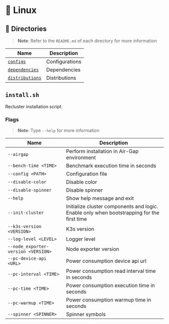 # :penguin: Linux

## :file_folder: Directories

> **Note**: Refer to the `README.md` of each directory for more information

| **Name**                           | **Description** |
| ---------------------------------- | --------------- |
| [`configs`](./configs)             | Configurations  |
| [`dependencies`](./dependencies)   | Dependencies    |
| [`distributions`](./distributions) | Distributions   |

## `install.sh`

Recluster installation script.

### Flags

> **Note**: Type `--help` for more information

| **Name**                            | **Description**                                                                            |
| ----------------------------------- | ------------------------------------------------------------------------------------------ |
| `--airgap`                          | Perform installation in Air-Gap environment                                                |
| `--bench-time <TIME>`               | Benchmark execution time in seconds                                                        |
| `--config <PATH>`                   | Configuration file                                                                         |
| `--disable-color`                   | Disable color                                                                              |
| `--disable-spinner`                 | Disable spinner                                                                            |
| `--help`                            | Show help message and exit                                                                 |
| `--init-cluster`                    | Initialize cluster components and logic. Enable only when bootstrapping for the first time |
| `--k3s-version <VERSION>`           | K3s version                                                                                |
| `--log-level <LEVEL>`               | Logger level                                                                               |
| `--node_exporter-version <VERSION>` | Node exporter version                                                                      |
| `--pc-device-api <URL>`             | Power consumption device api url                                                           |
| `--pc-interval <TIME>`              | Power consumption read interval time in seconds                                            |
| `--pc-time <TIME>`                  | Power consumption execution time in seconds                                                |
| `--pc-warmup <TIME>`                | Power consumption warmup time in seconds                                                   |
| `--spinner <SPINNER>`               | Spinner symbols                                                                            |

